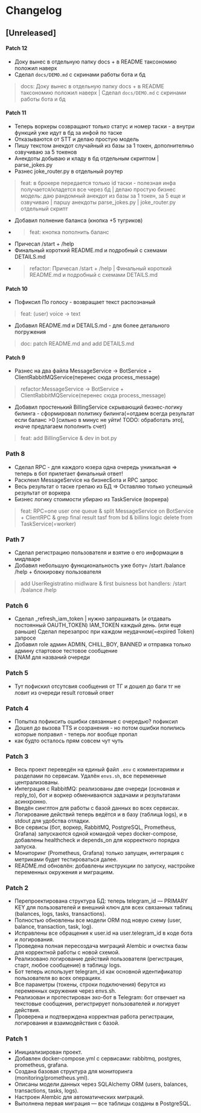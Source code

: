 # Changelog

## [Unreleased]

#### Patch 12
- Доку вынес в отдельную папку docs + в README таксономию положил наверх
- Сделал `docs/DEMO.md` с скринами работы бота и бд
> docs: Доку вынес в отдельную папку docs + в README таксономию положил наверх | Сделал `docs/DEMO.md` с скринами работы бота и бд


#### Patch 11
- Теперь воркеры созвращают только статус и номер таски - а внутри функций уже идут в бд за инфой по таске 
- Отказываются от STT и делаю простую модель 
- Пишу текстом анекдот случайный из базы за 1 токен, дополнителньо озвучиваю за 5 токенов
- Анекдоты добываю и кладу в бд отдельным скриптом | parse_jokes.py
- Разнес joke_router.py в отдельный роутер 
> feat: в брокере передается только id таски - полезная инфа получается/кладется все через бд | делаю простую бизнес модель: даю рандомный анекдот из базы за 1 токен, за 5 еще и озвучиваю | паршу анекдоты parse_jokes.py |  joke_router.py отдельный скрипт
- Добавил полнение баланса (кнопка +5 тугриков)
- > feat: кнопка пополнить баланс  
- Причесал /start + /help 
- Финальный короткий README.md и подробный с схемами DETAILS.md
- > refactor: Причесал /start + /help | Финальный короткий README.md и подробный с схемами DETAILS.md



#### Patch 10 
- Пофиксил По голосу - возвращает текст распознаный 
> feat: (user) voice -> text
- Добавил README.md и DETAILS.md - для более детального погружения
> doc: patch README.md and add DETAILS.md


#### Patch 9
- Разнес на два файла MessageService -> BotService + ClientRabbitMQService(перенес сюда process_message) 
> refactor:MessageService -> BotService + ClientRabbitMQService(перенес сюда process_message)
- Добавил простенький BillingService скрывающий бизнес-логику билинга - сформировал политику билинга(=отдаем всегда результат если баланс >0 [сильно в минус не уйти! TODO: обработать это], иначе предлагаем пополнить счет)
> feat: add BillingService & dev in bot.py 


### Path 8
- Сделал RPC - для каждого юзера одна очередь уникальная => теперь в бот прилетает финальный ответ!
- Расклеил MessageService на бизнесБота и RPC запрос
- Весь результат о таске грепаю из БД => Оставляю только успешный результат от воркера 
- Бизнес логику стоимости убираю из TaskService (воркера)
> feat: RPC=one user one queue & split MessageService on BotService + ClientRPC & grep final result tasf from bd & billins logic delete from TaskService(=worker)


### Path 7
- Сделал регистрацию пользователя и взятие о его информации в мидлваре 
- Добавил небольшую функциональность уже боту= /start /balance /help + блокировку пользователя 
> add UserRegistratino midlware & first buisness bot handlers: /start /balance /help


### Patch 6
- Сделал _refresh_iam_token | нужно запрашивать (и отдавать постоянный OAUTH_TOKEN) IAM_TOKEN каждый день. (или еще раньше) Сделал перезапрос при каждом неудачном(=expired Token) запросе
-  Добавил role админ ADMIN, CHILL_BOY, BANNED и отправка только админу стартовое тестовое сообщение
- ENAM для названий очереди 

### Patch 5
- Тут пофискил отсутсвия сообщения от ТГ и дошел до баги тг не ловит из очереди result готовый ответ

### Patch 4 
- Попытка пофиксить ошибки связанные с очередью? пофиксил 
- Дошел до вызова TTS и созранения - но потом ошибки полились которые поправил - теперь лог вообще пропал 
- как будто осталось прям совсем чут чуть

### Patch 3
- Весь проект переведён на единый файл `.env` с комментариями и разделами по сервисам. Удалён `envs.sh`, все переменные централизованы.
- Интеграция с RabbitMQ: реализованы две очереди (основная и reply_to), бот и воркер обмениваются задачами и результатами асинхронно.
- Введён синглтон для работы с базой данных во всех сервисах.
- Логирование действий теперь ведётся и в базу (таблица logs), и в stdout для удобства отладки.
- Все сервисы (бот, воркер, RabbitMQ, PostgreSQL, Prometheus, Grafana) запускаются одной командой через docker-compose, добавлены healthcheck и depends_on для корректного порядка запуска.
- Мониторинг (Prometheus, Grafana) только запущен, интеграция с метриками будет тестироваться далее.
- README.md обновлён: добавлены инструкции по запуску, настройке переменных окружения и миграциям.

### Patch 2
- Перепроектирована структура БД: теперь telegram_id — PRIMARY KEY для пользователей и внешний ключ для всех связанных таблиц (balances, logs, tasks, transactions).
- Полностью обновлены все модели ORM под новую схему (user, balance, transaction, task, log).
- Исправлены все обращения к user.id на user.telegram_id в коде бота и логирования.
- Проведена полная пересоздача миграций Alembic и очистка базы для корректной работы с новой схемой.
- Реализовано логирование действий пользователя (регистрация, старт, любое сообщение) в таблицу logs.
- Бот теперь использует telegram_id как основной идентификатор пользователя во всех операциях.
- Все параметры (токены, строки подключения) берутся из переменных окружения через envs.sh.
- Реализован и протестирован эхо-бот в Telegram: бот отвечает на текстовые сообщения, регистрирует пользователей и логирует действия.
- Проверена и подтверждена корректная работа регистрации, логирования и взаимодействия с базой.

### Patch 1
- Инициализирован проект.
- Добавлен docker-compose.yml с сервисами: rabbitmq, postgres, prometheus, grafana.
- Создана базовая структура для мониторинга (monitoring/prometheus.yml).
- Описаны модели данных через SQLAlchemy ORM (users, balances, transactions, tasks, logs).
- Настроен Alembic для автоматических миграций.
- Выполнена первая миграция — все таблицы созданы в PostgreSQL. 